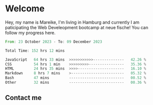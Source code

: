 # Welcome

Hey, my name is Mareike, I'm living in Hamburg and currently I am paticipating the Web Develeopment bootcamp at neue fische!
You can follow my progress here.

<!--START_SECTION:waka-->

```rust
From: 23 October 2023 - To: 09 December 2023

Total Time: 152 hrs 12 mins

JavaScript   64 hrs 33 mins  >>>>>>>>>>>--------------   42.26 %
CSS          54 hrs 1 min    >>>>>>>>>----------------   35.36 %
HTML         24 hrs 35 mins  >>>>---------------------   16.10 %
Markdown     8 hrs 7 mins    >------------------------   05.32 %
Bash         47 mins         -------------------------   00.52 %
Other        32 mins         -------------------------   00.36 %
```

<!--END_SECTION:waka-->

## Contact me



